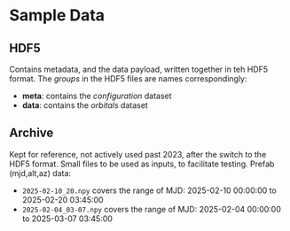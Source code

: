 # Sample Data

## HDF5

Contains metadata, and the data payload, written together in teh HDF5 format. The _groups_
in the HDF5 files are names correspondingly:
* __meta__: contains the _configuration_ dataset
* __data__: contains the _orbitals_ dataset


## Archive
Kept for reference, not actively used past 2023, after the switch to the HDF5 format.
Small files to be used as inputs, to facilitate testing. Prefab (mjd,alt,az) data:

* `2025-02-10_20.npy` covers the range of MJD: 2025-02-10 00:00:00 to 2025-02-20 03:45:00
* `2025-02-04_03-07.npy` covers the range of MJD: 2025-02-04 00:00:00 to 2025-03-07 03:45:00
